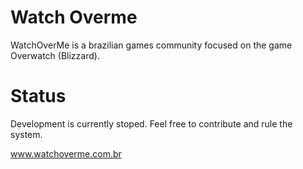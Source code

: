 # Watch Overme
WatchOverMe is a brazilian games community focused on the game Overwatch (Blizzard).

# Status
Development is currently stoped. Feel free to contribute and rule the system.

www.watchoverme.com.br

